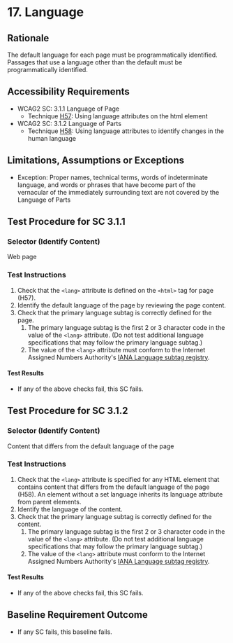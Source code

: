 # 17. Language
## Rationale
The default language for each page must be programmatically identified. Passages that use a language other than the default must be programmatically identified.

## Accessibility Requirements
* WCAG2 SC: 3.1.1 Language of Page
    * Technique [H57](https://www.w3.org/TR/2016/NOTE-WCAG20-TECHS-20161007/H57.html): Using language attributes on the html element
* WCAG2 SC: 3.1.2 Language of Parts
    * Technique [H58](https://www.w3.org/TR/2016/NOTE-WCAG20-TECHS-20161007/H58.html): Using language attributes to identify changes in the human language

## Limitations, Assumptions or Exceptions
*	Exception: Proper names, technical terms, words of indeterminate language, and words or phrases that have become part of the vernacular of the immediately surrounding text are not covered by the Language of Parts

## Test Procedure for SC 3.1.1
### Selector (Identify Content)  
Web page

### Test Instructions
1. Check that the `<lang>` attribute is defined on the `<html>` tag for page (H57). 
1. Identify the default language of the page by reviewing the page content. 
1. Check that the primary language subtag is correctly defined for the page.
    1. The primary language subtag is the first 2 or 3 character code in the value of the `<lang>` attribute. (Do not test additional language specifications that may follow the primary language subtag.)
    1. The value of the `<lang>` attribute must conform to the Internet Assigned Numbers Authority's [IANA  Language subtag registry](http://www.iana.org/assignments/language-subtag-registry).  

#### Test Results
* If any of the above checks fail, this SC fails.

## Test Procedure for SC 3.1.2
### Selector (Identify Content)  
Content that differs from the default language of the page

### Test Instructions
1. Check that the `<lang>` attribute is specified for any HTML element that contains content that differs from the default language of the page (H58). An element without a set language inherits its language attribute from parent elements.
1. Identify the language of the content.
1. Check that the primary language subtag is correctly defined for the content. 
    1. The primary language subtag is the first 2 or 3 character code in the value of the `<lang>` attribute. (Do not test additional language specifications that may follow the primary language subtag.)
    1. The value of the `<lang>` attribute must conform to the Internet Assigned Numbers Authority's [IANA  Language subtag registry](http://www.iana.org/assignments/language-subtag-registry). 

#### Test Results
* If any of the above checks fail, this SC fails.

## Baseline Requirement Outcome
* If any SC fails, this baseline fails.
